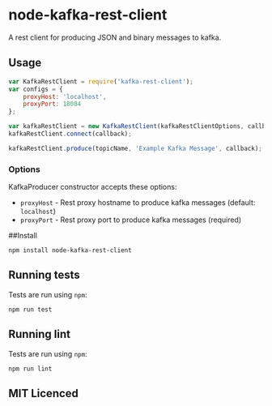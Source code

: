 # node-kafka-rest-client

A rest client for producing JSON and binary messages to kafka.

## Usage

```js
var KafkaRestClient = require('kafka-rest-client');
var configs = {
    proxyHost: 'localhost',
    proxyPort: 18084
};

var kafkaRestClient = new KafkaRestClient(kafkaRestClientOptions, callback);
kafkaRestClient.connect(callback);

kafkaRestClient.produce(topicName, 'Example Kafka Message', callback);

```

### Options

KafkaProducer constructor accepts these options:
  - `proxyHost` - Rest proxy hostname to produce kafka messages (default: `localhost`)
  - `proxyPort` - Rest proxy port to produce kafka messages (required)

##Install

    npm install node-kafka-rest-client

## Running tests

Tests are run using `npm`:

    npm run test
    
## Running lint

Tests are run using `npm`:

    npm run lint

## MIT Licenced
